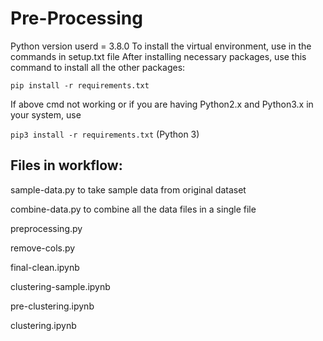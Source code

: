# Pre-Processing

Python version userd = 3.8.0
To install the virtual environment, use in the commands in setup.txt file
After installing necessary packages, use this command to install all the other packages:

`pip install -r requirements.txt`

If above cmd not working or if you are having Python2.x and Python3.x in your system, use

`pip3 install -r requirements.txt` (Python 3)

## Files in workflow:

sample-data.py        to take sample data from original dataset

combine-data.py       to combine all the data files in a single file

preprocessing.py

remove-cols.py

final-clean.ipynb

clustering-sample.ipynb

pre-clustering.ipynb

clustering.ipynb
